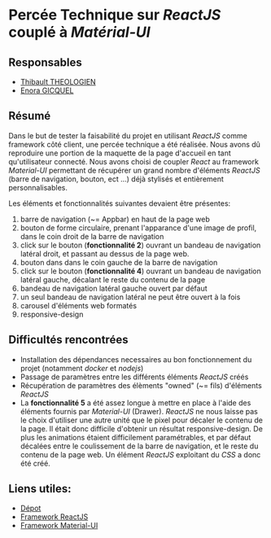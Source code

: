 # Percée Technique sur *ReactJS* couplé à *Matérial-UI*

## Responsables
* [Thibault THEOLOGIEN](https://github.com/MacBootglass)
* [Enora GICQUEL](https://github.com/Kahmeset)

## Résumé
Dans le but de tester la faisabilité du projet en utilisant *ReactJS* comme framework côté client, une percée technique a été réalisée. Nous avons dû reproduire une portion de la maquette de la page d'accueil en tant qu'utilisateur connecté.
Nous avons choisi de coupler *React* au framework *Material-UI* permettant de récupérer un grand nombre d'éléments *ReactJS* (barre de navigation, bouton, ect ...) déjà stylisés et entièrement personnalisables.

Les éléments et fonctionnalités suivantes devaient être présentes:
1. barre de navigation (~= Appbar) en haut de la page web
2. bouton de forme circulaire, prenant l'apparance d'une image de profil, dans le coin droit
de la barre de navigation
3. click sur le bouton (**fonctionnalité 2**) ouvrant un bandeau de navigation latéral droit, et passant au dessus de la page web.
4. bouton dans dans le coin gauche de la barre de navigation
5. click sur le bouton (**fonctionnalité 4**) ouvrant un bandeau de navigation latéral gauche, décalant le reste du contenu de la page
6. bandeau de navigation latéral gauche ouvert par défaut
7. un seul bandeau de navigation  latéral ne peut être ouvert à la fois
8. carousel d'éléments web formatés
9. responsive-design

## Difficultés rencontrées
* Installation des dépendances necessaires au bon fonctionnement du projet (notamment *docker* et *nodejs*)
* Passage de paramètres entre les différents éléments *ReactJS* créés
* Récupération de paramètres des élèments "owned" (~= fils) d'éléments *ReactJS*
* La **fonctionnalité 5** a été assez longue à mettre en place à l'aide des éléments fournis par *Material-UI* (Drawer). *ReactJS* ne nous laisse pas le choix d'utiliser une autre unité que le pixel pour décaler le contenu de la page. Il était donc difficile d'obtenir un résultat responsive-design. De plus les animations étaient difficilement paramétrables, et par défaut décalées entre le coulissement de la barre de navigation, et le reste du contenu de la page web. Un élément *ReactJS* exploitant du *CSS* a donc été créé.

## Liens utiles:
* [Dépot](https://github.com/ASIJmEnnuie/PT_React.git)
* [Framework ReactJS](https://facebook.github.io/react/index.html)
* [Framework Material-UI](http://www.material-ui.com#/)
